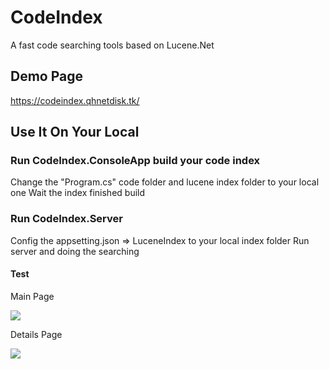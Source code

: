 # CodeIndex

A fast code searching tools based on Lucene.Net

## Demo Page

https://codeindex.qhnetdisk.tk/

## Use It On Your Local

### Run CodeIndex.ConsoleApp build your code index

Change the "Program.cs" code folder and lucene index folder to your local one
Wait the index finished build

### Run CodeIndex.Server

Config the appsetting.json => LuceneIndex to your local index folder
Run server and doing the searching

#### Test

Main Page
<div><img src="https://raw.githubusercontent.com/qiuhaotc/CodeIndex/master/doc/WebServer.png"/></div>

Details Page
<div><img src="https://raw.githubusercontent.com/qiuhaotc/CodeIndex/master/doc/WebServer-Details.png"/></div>
